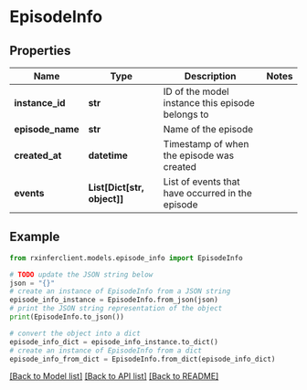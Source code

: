 # EpisodeInfo


## Properties

Name | Type | Description | Notes
------------ | ------------- | ------------- | -------------
**instance_id** | **str** | ID of the model instance this episode belongs to | 
**episode_name** | **str** | Name of the episode | 
**created_at** | **datetime** | Timestamp of when the episode was created | 
**events** | **List[Dict[str, object]]** | List of events that have occurred in the episode | 

## Example

```python
from rxinferclient.models.episode_info import EpisodeInfo

# TODO update the JSON string below
json = "{}"
# create an instance of EpisodeInfo from a JSON string
episode_info_instance = EpisodeInfo.from_json(json)
# print the JSON string representation of the object
print(EpisodeInfo.to_json())

# convert the object into a dict
episode_info_dict = episode_info_instance.to_dict()
# create an instance of EpisodeInfo from a dict
episode_info_from_dict = EpisodeInfo.from_dict(episode_info_dict)
```
[[Back to Model list]](../README.md#documentation-for-models) [[Back to API list]](../README.md#documentation-for-api-endpoints) [[Back to README]](../README.md)


